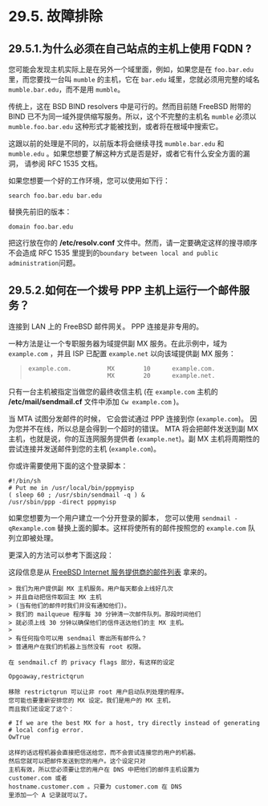 # 29.5. 故障排除

## 29.5.1.为什么必须在自己站点的主机上使用 FQDN ?

您可能会发现主机实际上是在另外一个域里面，例如，如果您是在 `foo.bar.edu` 里，而您要找一台叫 `mumble` 的主机，它在 `bar.edu` 域里，您就必须用完整的域名 `mumble.bar.edu`，而不是用 `mumble`。

传统上，这在 BSD BIND resolvers 中是可行的。然而目前随 FreeBSD 附带的 BIND 已不为同一域外提供缩写服务。所以，这个不完整的主机名 `mumble` 必须以 `mumble.foo.bar.edu` 这种形式才能被找到，或者将在根域中搜索它。

这跟以前的处理是不同的，以前版本将会继续寻找 `mumble.bar.edu` 和 `mumble.edu` 。如果您想要了解这种方式是否是好，或者它有什么安全方面的漏洞， 请参阅 RFC 1535 文档。

如果您想要一个好的工作环境，您可以使用如下行：

```
search foo.bar.edu bar.edu
```

替换先前旧的版本：

```
domain foo.bar.edu
```

把这行放在你的 **/etc/resolv.conf** 文件中。然而，请一定要确定这样的搜寻顺序不会造成 RFC 1535 里提到的`boundary between local and public administration`问题。

## 29.5.2.如何在一个拨号 PPP 主机上运行一个邮件服务？

连接到 LAN 上的 FreeBSD 邮件网关。 PPP 连接是非专用的。

一种方法是让一个专职服务器为域提供副 MX 服务。在此示例中，域为 `example.com` ，并且 ISP 已配置 `example.net` 以向该域提供副 MX 服务：

> ```
> example.com.          MX        10      example.com.
>                       MX        20      example.net.
> ```

只有一台主机被指定当做您的最终收信主机 (在 `example.com` 主机的 **/etc/mail/sendmail.cf** 文件中添加 `Cw example.com` )。

当 MTA 试图分发邮件的时候， 它会尝试通过 PPP 连接到你 (`example.com`)。 因为您并不在线，所以总是会得到一个超时的错误。 MTA 将会把邮件发送到副 MX 主机，也就是说，你的互连网服务提供者 (`example.net`)。副 MX 主机将周期性的尝试连接并发送邮件到您的主机 (`example.com`)。

你或许需要使用下面的这个登录脚本：

```
#!/bin/sh
# Put me in /usr/local/bin/pppmyisp
( sleep 60 ; /usr/sbin/sendmail -q ) &
/usr/sbin/ppp -direct pppmyisp
```

如果您想要为一个用户建立一个分开登录的脚本， 您可以使用 `sendmail -qRexample.com` 替换上面的脚本。这样将使所有的邮件按照您的 `example.com` 队列立即被处理。

更深入的方法可以参考下面这段：

这段信息是从 [FreeBSD Internet 服务提供商的邮件列表](https://lists.freebsd.org/subscription/freebsd-isp) 拿来的。

```
> 我们为用户提供副 MX 主机服务。用户每天都会上线好几次
> 并且自动把信件取回主 MX 主机
> (当有他们的邮件时我们并没有通知他们)。
> 我们的 mailqueue 程序每 30 分钟清一次邮件队列。那段时间他们
> 就必须上线 30 分钟以确保他们的信件送达他们的主 MX 主机。
>
> 有任何指令可以用 sendmail 寄出所有邮件么？
> 普通用户在我们的机器上当然没有 root 权限。

在 sendmail.cf 的 privacy flags 部分，有这样的设定

Opgoaway,restrictqrun

移除 restrictqrun 可以让非 root 用户启动队列处理的程序。
您可能也要重新安排您的 MX 设定。我们是用户的 MX 主机，
而且我们还设定了这个：

# If we are the best MX for a host, try directly instead of generating # local config error.
OwTrue

这样的话远程机器会直接把信送给您，而不会尝试连接您的用户的机器。
然后您就可以把邮件发送到您的用户。这个设定只对
主机有效，所以您必须要让您的用户在 DNS 中把他们的邮件主机设置为
customer.com 或者
hostname.customer.com 。只要为 customer.com 在 DNS
里添加一个 A 记录就可以了。
```

